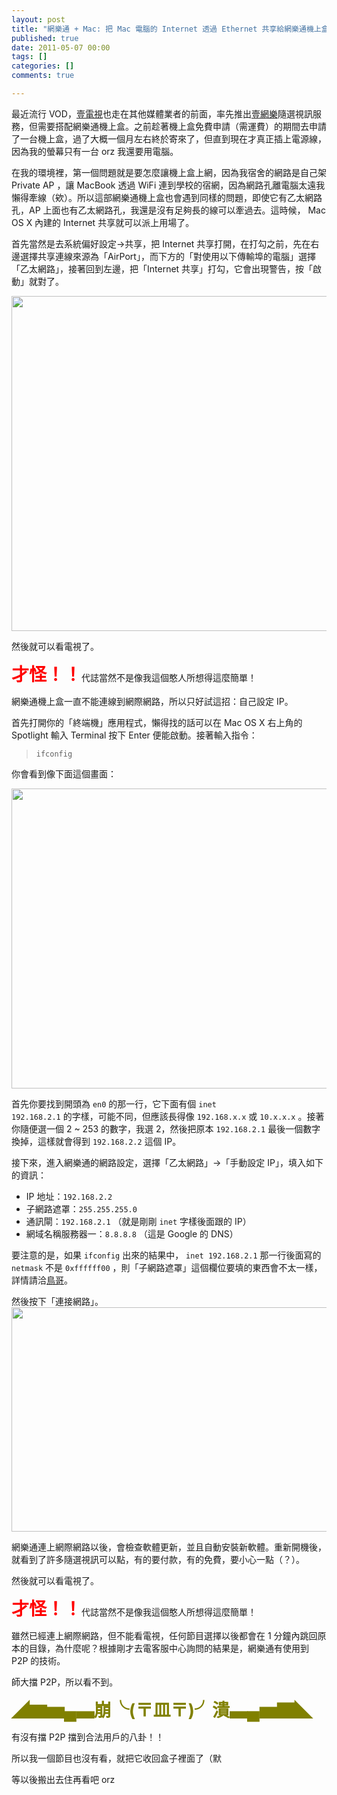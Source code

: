 ```yaml
---
layout: post
title: "網樂通 + Mac: 把 Mac 電腦的 Internet 透過 Ethernet 共享給網樂通機上盒"
published: true
date: 2011-05-07 00:00
tags: []
categories: []
comments: true

---
```


最近流行 VOD，<a href="http://www.nexttv.com.tw/" target="_blank">壹電視</a>也走在其他媒體業者的前面，率先推出<a href="https://www.nextvod.com.tw/" target="_blank">壹網樂</a>隨選視訊服務，但需要搭配網樂通機上盒。之前趁著機上盒免費申請（需運費）的期間去申請了一台機上盒，過了大概一個月左右終於寄來了，但直到現在才真正插上電源線，因為我的螢幕只有一台 orz 我還要用電腦。

在我的環境裡，第一個問題就是要怎麼讓機上盒上網，因為我宿舍的網路是自己架 Private AP ，讓 MacBook 透過 WiFi 連到學校的宿網，因為網路孔離電腦太遠我懶得牽線（欸）。所以這部網樂通機上盒也會遇到同樣的問題，即使它有乙太網路孔，AP 上面也有乙太網路孔，我還是沒有足夠長的線可以牽過去。這時候， Mac OS X 內建的 Internet 共享就可以派上用場了。

首先當然是去系統偏好設定→共享，把 Internet 共享打開，在打勾之前，先在右邊選擇共享連線來源為「AirPort」，而下方的「對使用以下傳輸埠的電腦」選擇「乙太網路」，接著回到左邊，把「Internet 共享」打勾，它會出現警告，按「啟動」就對了。

<a href="http://chitsaou.files.wordpress.com/2011/05/nextvod-lan-sharing-internet-sharing.png"><img class="alignnone size-full wp-image-1300" title="打開 Internet 共享，從 AirPort 到 Ethernet" src="http://chitsaou.files.wordpress.com/2011/05/nextvod-lan-sharing-internet-sharing.png" alt="" width="640" height="536" /></a>

然後就可以看電視了。

<span style="font-size:2em;color:red;font-weight:bold;">才怪！！</span>代誌當然不是像我這個憨人所想得這麼簡單！

網樂通機上盒一直不能連線到網際網路，所以只好試這招：自己設定 IP。

<!--more-->

首先打開你的「終端機」應用程式，懶得找的話可以在 Mac OS X 右上角的 Spotlight 輸入 Terminal 按下 Enter 便能啟動。接著輸入指令：

<blockquote><code>ifconfig</code></blockquote>

你會看到像下面這個畫面：

<a href="http://chitsaou.files.wordpress.com/2011/05/nextvod-lan-sharing-ifconfig.png"><img class="alignnone size-full wp-image-1301" title="執行 ifconfig 來找出你的乙太網路共享到哪裡去了" src="http://chitsaou.files.wordpress.com/2011/05/nextvod-lan-sharing-ifconfig.png" alt="" width="640" height="480" /></a>

首先你要找到開頭為 <code>en0</code> 的那一行，它下面有個 <code>inet 192.168.2.1</code> 的字樣，可能不同，但應該長得像 <code>192.168.x.x</code> 或 <code>10.x.x.x</code> 。接著你隨便選一個 2 ~ 253 的數字，我選 2，然後把原本 <code>192.168.2.1</code> 最後一個數字換掉，這樣就會得到 <code>192.168.2.2</code> 這個 IP。

接下來，進入網樂通的網路設定，選擇「乙太網路」→「手動設定 IP」，填入如下的資訊：
<ul>
	<li>IP 地址：<code>192.168.2.2</code></li>
	<li>子網路遮罩：<code>255.255.255.0</code></li>
	<li>通訊閘：<code>192.168.2.1</code> （就是剛剛 <code>inet</code> 字樣後面跟的 IP）</li>
	<li>網域名稱服務器一：<code>8.8.8.8</code> （這是 Google 的 DNS）</li>
</ul>
要注意的是，如果 <code>ifconfig</code> 出來的結果中， <code>inet 192.168.2.1</code> 那一行後面寫的 <code>netmask</code> 不是 <code>0xffffff00</code> ，則「子網路遮罩」這個欄位要填的東西會不太一樣，詳情請洽<a href="http://linux.vbird.org/problem/linux/problem_2.php">鳥哥</a>。

然後按下「連接網路」。
<a href="http://chitsaou.files.wordpress.com/2011/05/nextvod-mac-lan-sharing-settings.jpg"><img class="alignnone size-full wp-image-1299" title="在網樂通機上盒的設定" src="http://chitsaou.files.wordpress.com/2011/05/nextvod-mac-lan-sharing-settings.jpg" alt="" width="640" height="359" /></a>

網樂通連上網際網路以後，會檢查軟體更新，並且自動安裝新軟體。重新開機後，就看到了許多隨選視訊可以點，有的要付款，有的免費，要小心一點（？）。

然後就可以看電視了。

<span style="font-size:2em;color:red;font-weight:bold;">才怪！！</span>代誌當然不是像我這個憨人所想得這麼簡單！

雖然已經連上網際網路，但不能看電視，任何節目選擇以後都會在 1 分鐘內跳回原本的目錄，為什麼呢？根據剛才去電客服中心詢問的結果是，網樂通有使用到 P2P 的技術。

師大擋 P2P，所以看不到。

<span style="font-size:2em;color:olive;font-weight:bold;">◢▆▅▄▃崩╰(〒皿〒)╯潰▃▄▅▇◣</span>

有沒有擋 P2P 擋到合法用戶的八卦！！

所以我一個節目也沒有看，就把它收回盒子裡面了（默

等以後搬出去住再看吧 orz
